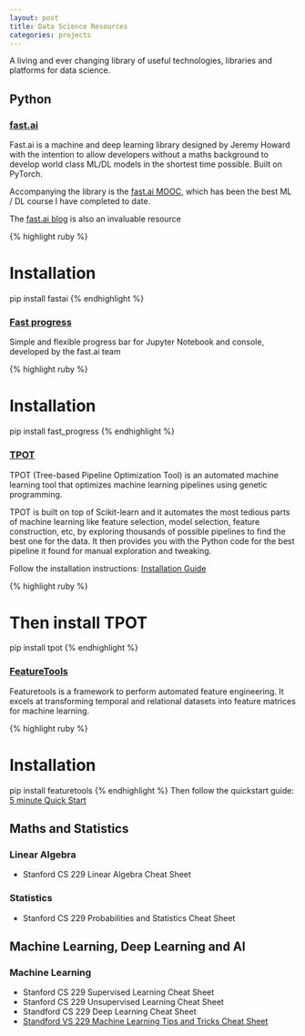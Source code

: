 ```yaml
---
layout: post
title: Data Science Resources
categories: projects
---
```


A living and ever changing library of useful technologies, libraries and platforms for data science.

<!-- more -->

<h2>Python</h2>

<h3><a href="https://github.com/fastai/fastai">fast.ai</a></h3>
Fast.ai is a machine and deep learning library designed by Jeremy Howard with the intention to allow developers without a maths background to develop world class ML/DL models in the shortest time possible. Built on PyTorch.

Accompanying the library is the <a href="http://www.fast.ai/">fast.ai MOOC</a>, which has been the best ML / DL course I have completed to date.

The <a href="http://www.fast.ai/topics/">fast.ai blog</a> is also an invaluable resource

{% highlight ruby %}
# Installation
pip install fastai
{% endhighlight %}


<h3><a href="https://github.com/fastai/fast_progress">Fast progress</a></h3>
Simple and flexible progress bar for Jupyter Notebook and console, developed by the fast.ai team

{% highlight ruby %}
# Installation
pip install fast_progress
{% endhighlight %}


<h3><a href="https://github.com/EpistasisLab/tpot">TPOT</a></h3>
TPOT (Tree-based Pipeline Optimization Tool) is an automated machine learning tool that optimizes machine learning pipelines using genetic programming.

TPOT is built on top of Scikit-learn and it automates the most tedious parts of machine learning like feature selection, model selection, feature construction, etc, by exploring thousands of possible pipelines to find the best one for the data. It then provides you with the Python code for the best pipeline it found for manual exploration and tweaking.

Follow the installation instructions: <a href="http://epistasislab.github.io/tpot/installing/">Installation Guide</a>

{% highlight ruby %}
# Then install TPOT
pip install tpot
{% endhighlight %}

<h3><a href="https://www.featuretools.com/">FeatureTools</a></h3>
Featuretools is a framework to perform automated feature engineering. It excels at transforming temporal and relational datasets into feature matrices for machine learning.

{% highlight ruby %}
# Installation
pip install featuretools
{% endhighlight %}
Then follow the quickstart guide: <a href="https://docs.featuretools.com/#minute-quick-start">5 minute Quick Start</a>




<h2>Maths and Statistics</h2>

<h3>Linear Algebra</h3>

<ul>
	<li><a href="https://stanford.edu/~shervine/teaching/cs-229/refresher-algebra-calculus.html"></a>Stanford CS 229 Linear Algebra Cheat Sheet</li>
</ul>

<h3>Statistics</h3>

<ul>
	<li><a href="https://stanford.edu/~shervine/teaching/cs-229/refresher-probabilities-statistics.html"></a>Stanford CS 229 Probabilities and Statistics Cheat Sheet</li>
</ul>

<h2>Machine Learning, Deep Learning and AI</h2>

<h3>Machine Learning</h3>

<ul>
	<li><a href="https://stanford.edu/~shervine/teaching/cs-229/cheatsheet-supervised-learning.html"></a>Stanford CS 229 Supervised Learning Cheat Sheet</li>
	<li><a href="https://stanford.edu/~shervine/teaching/cs-229/cheatsheet-unsupervised-learning.html"></a>Stanford CS 229 Unsupervised Learning Cheat Sheet</li>
	<li><a href="https://stanford.edu/~shervine/teaching/cs-229/cheatsheet-deep-learning.html"></a>Standford CS 229 Deep Learning Cheat Sheet</li>
	<li><a href="https://stanford.edu/~shervine/teaching/cs-229/cheatsheet-machine-learning-tips-and-tricks.html">Standford VS 229 Machine Learning Tips and Tricks Cheat Sheet</a></li>
</ul>